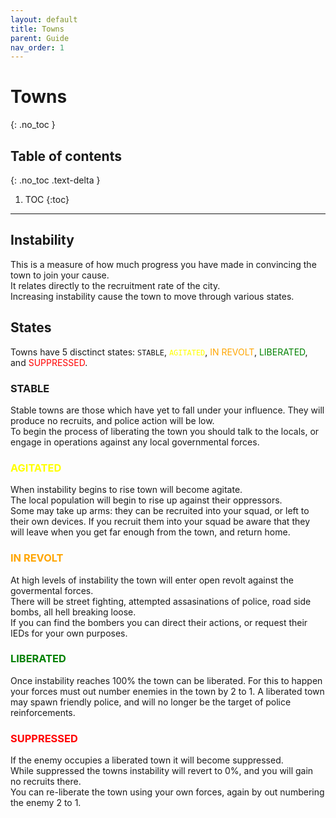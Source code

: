 ```yaml
---
layout: default
title: Towns
parent: Guide
nav_order: 1
---
```


# Towns
{: .no_toc }

## Table of contents
{: .no_toc .text-delta }

1. TOC
{:toc}

---

## Instability

This is a measure of how much progress you have made in convincing the town to join your cause.  
It relates directly to the recruitment rate of the city.  
Increasing instability cause the town to move through various states.

## States

Towns have 5 disctinct states: `STABLE`, 
<span style="color:yellow">`AGITATED`</span>,
<span style="color:orange">IN REVOLT</span>, 
<span style="color:green">LIBERATED</span>, 
and <span style="color:red">SUPPRESSED</span>.

### STABLE

Stable towns are those which have yet to fall under your influence. They will produce no recruits, and police action will be low.  
To begin the process of liberating the town you should talk to the locals, or engage in operations against any local governmental forces.  

### <span style="color:yellow">AGITATED</span>

When instability begins to rise town will become agitate.  
The local population will begin to rise up against their oppressors.  
Some may take up arms: they can be recruited into your squad, or left to their own devices. If you recruit them into your squad be aware that they will 
leave when you get far enough from the town, and return home.  

### <span style="color:orange">IN REVOLT</span>

At high levels of instability the town will enter open revolt against the govermental forces.  
There will be street fighting, attempted assasinations of police, road side bombs, all hell breaking loose.  
If you can find the bombers you can direct their actions, or request their IEDs for your own purposes.  

### <span style="color:green">LIBERATED</span>

Once instability reaches 100% the town can be liberated. For this to happen your forces must out number enemies in the town by 2 to 1. 
A liberated town may spawn friendly police, and will no longer be the target of police reinforcements.  

### <span style="color:red">SUPPRESSED</span>

If the enemy occupies a liberated town it will become suppressed.  
While suppressed the towns instability will revert to 0%, and you will gain no recruits there.  
You can re-liberate the town using your own forces, again by out numbering the enemy 2 to 1.
